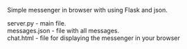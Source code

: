 Simple messenger in browser with using Flask and json.

server.py - main file.\
messages.json - file with all messages.\
chat.html - file for displaying the messenger in your browser
